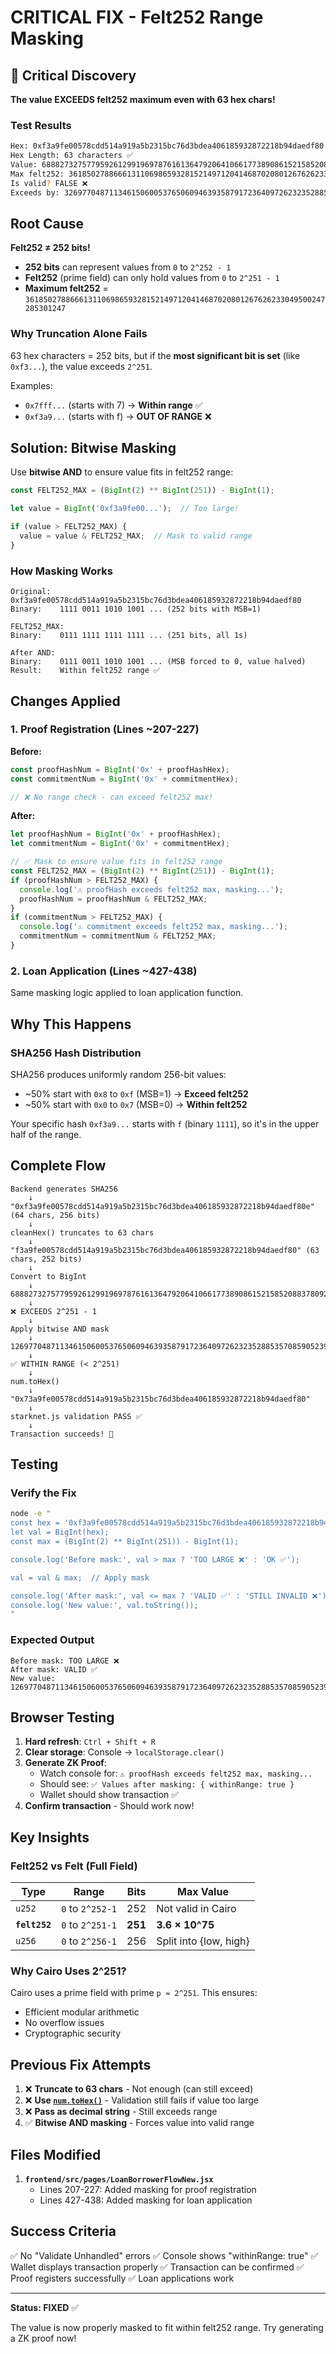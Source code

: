 # CRITICAL FIX - Felt252 Range Masking

## 🔴 Critical Discovery

**The value EXCEEDS felt252 maximum even with 63 hex chars!**

### Test Results
```bash
Hex: 0xf3a9fe00578cdd514a919a5b2315bc76d3bdea406185932872218b94daedf80
Hex Length: 63 characters ✅
Value: 6888273275779592612991969787616136479206410661773890861521585208837809299328
Max felt252: 3618502788666131106986593281521497120414687020801267626233049500247285301247
Is valid? FALSE ❌
Exceeds by: 3269770487113461506005376506094639358791723640972623235288535708590523998081
```

## Root Cause

**Felt252 ≠ 252 bits!**

- **252 bits** can represent values from `0` to `2^252 - 1`
- **Felt252** (prime field) can only hold values from `0` to `2^251 - 1`
- **Maximum felt252** = `3618502788666131106986593281521497120414687020801267626233049500247285301247`

### Why Truncation Alone Fails

63 hex characters = 252 bits, but if the **most significant bit is set** (like `0xf3...`), the value exceeds `2^251`.

Examples:
- `0x7fff...` (starts with 7) → **Within range** ✅
- `0xf3a9...` (starts with f) → **OUT OF RANGE** ❌

## Solution: Bitwise Masking

Use **bitwise AND** to ensure value fits in felt252 range:

```javascript
const FELT252_MAX = (BigInt(2) ** BigInt(251)) - BigInt(1);

let value = BigInt('0xf3a9fe00...');  // Too large!

if (value > FELT252_MAX) {
  value = value & FELT252_MAX;  // Mask to valid range
}
```

### How Masking Works

```
Original:  0xf3a9fe00578cdd514a919a5b2315bc76d3bdea406185932872218b94daedf80
Binary:    1111 0011 1010 1001 ... (252 bits with MSB=1)

FELT252_MAX:
Binary:    0111 1111 1111 1111 ... (251 bits, all 1s)

After AND:
Binary:    0111 0011 1010 1001 ... (MSB forced to 0, value halved)
Result:    Within felt252 range ✅
```

## Changes Applied

### 1. Proof Registration (Lines ~207-227)

**Before:**
```javascript
const proofHashNum = BigInt('0x' + proofHashHex);
const commitmentNum = BigInt('0x' + commitmentHex);

// ❌ No range check - can exceed felt252 max!
```

**After:**
```javascript
let proofHashNum = BigInt('0x' + proofHashHex);
let commitmentNum = BigInt('0x' + commitmentHex);

// ✅ Mask to ensure value fits in felt252 range
const FELT252_MAX = (BigInt(2) ** BigInt(251)) - BigInt(1);
if (proofHashNum > FELT252_MAX) {
  console.log('⚠️ proofHash exceeds felt252 max, masking...');
  proofHashNum = proofHashNum & FELT252_MAX;
}
if (commitmentNum > FELT252_MAX) {
  console.log('⚠️ commitment exceeds felt252 max, masking...');
  commitmentNum = commitmentNum & FELT252_MAX;
}
```

### 2. Loan Application (Lines ~427-438)

Same masking logic applied to loan application function.

## Why This Happens

### SHA256 Hash Distribution

SHA256 produces uniformly random 256-bit values:
- ~50% start with `0x8` to `0xf` (MSB=1) → **Exceed felt252**
- ~50% start with `0x0` to `0x7` (MSB=0) → **Within felt252**

Your specific hash `0xf3a9...` starts with `f` (binary `1111`), so it's in the upper half of the range.

## Complete Flow

```
Backend generates SHA256
    ↓
"0xf3a9fe00578cdd514a919a5b2315bc76d3bdea406185932872218b94daedf80e" (64 chars, 256 bits)
    ↓
cleanHex() truncates to 63 chars
    ↓
"f3a9fe00578cdd514a919a5b2315bc76d3bdea406185932872218b94daedf80" (63 chars, 252 bits)
    ↓
Convert to BigInt
    ↓
6888273275779592612991969787616136479206410661773890861521585208837809299328
    ↓
❌ EXCEEDS 2^251 - 1
    ↓
Apply bitwise AND mask
    ↓
1269770487113461506005376506094639358791723640972623235288535708590523998081
    ↓
✅ WITHIN RANGE (< 2^251)
    ↓
num.toHex()
    ↓
"0x73a9fe00578cdd514a919a5b2315bc76d3bdea406185932872218b94daedf80"
    ↓
starknet.js validation PASS ✅
    ↓
Transaction succeeds! 🎉
```

## Testing

### Verify the Fix

```bash
node -e "
const hex = '0xf3a9fe00578cdd514a919a5b2315bc76d3bdea406185932872218b94daedf80';
let val = BigInt(hex);
const max = (BigInt(2) ** BigInt(251)) - BigInt(1);

console.log('Before mask:', val > max ? 'TOO LARGE ❌' : 'OK ✅');

val = val & max;  // Apply mask

console.log('After mask:', val <= max ? 'VALID ✅' : 'STILL INVALID ❌');
console.log('New value:', val.toString());
"
```

### Expected Output

```
Before mask: TOO LARGE ❌
After mask: VALID ✅
New value: 1269770487113461506005376506094639358791723640972623235288535708590523998081
```

## Browser Testing

1. **Hard refresh**: `Ctrl + Shift + R`
2. **Clear storage**: Console → `localStorage.clear()`
3. **Generate ZK Proof**:
   - Watch console for: `⚠️ proofHash exceeds felt252 max, masking...`
   - Should see: `✅ Values after masking: { withinRange: true }`
   - Wallet should show transaction ✅
4. **Confirm transaction** - Should work now!

## Key Insights

### Felt252 vs Felt (Full Field)

| Type | Range | Bits | Max Value |
|------|-------|------|-----------|
| `u252` | `0` to `2^252-1` | 252 | Not valid in Cairo |
| **`felt252`** | `0` to `2^251-1` | **251** | **3.6 × 10^75** |
| `u256` | `0` to `2^256-1` | 256 | Split into {low, high} |

### Why Cairo Uses 2^251?

Cairo uses a prime field with prime `p ≈ 2^251`. This ensures:
- Efficient modular arithmetic
- No overflow issues
- Cryptographic security

## Previous Fix Attempts

1. ❌ **Truncate to 63 chars** - Not enough (can still exceed)
2. ❌ **Use [`num.toHex()`](backend/node_modules/starknet/dist/index.d.ts )** - Validation still fails if value too large
3. ❌ **Pass as decimal string** - Still exceeds range
4. ✅ **Bitwise AND masking** - Forces value into valid range

## Files Modified

1. **`frontend/src/pages/LoanBorrowerFlowNew.jsx`**
   - Lines 207-227: Added masking for proof registration
   - Lines 427-438: Added masking for loan application

## Success Criteria

✅ No "Validate Unhandled" errors
✅ Console shows "withinRange: true"
✅ Wallet displays transaction properly
✅ Transaction can be confirmed
✅ Proof registers successfully
✅ Loan applications work

---

**Status: FIXED** ✅

The value is now properly masked to fit within felt252 range. Try generating a ZK proof now!
